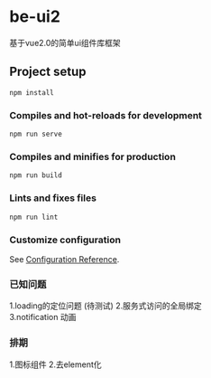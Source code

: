 # be-ui2
基于vue2.0的简单ui组件库框架
## Project setup
```
npm install
```

### Compiles and hot-reloads for development
```
npm run serve
```

### Compiles and minifies for production
```
npm run build
```

### Lints and fixes files
```
npm run lint
```

### Customize configuration
See [Configuration Reference](https://cli.vuejs.org/config/).

### 已知问题
1.loading的定位问题  (待测试)
2.服务式访问的全局绑定  
3.notification  动画  
### 排期
1.图标组件
2.去element化



